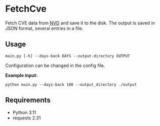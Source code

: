 # FetchCve

Fetch CVE data from [NVD](https://nvd.nist.gov/) and save it to the disk.
The output is saved in JSON format, several entries in a file.

## Usage

```
main.py [-h] --days-back DAYS --output-directory OUTPUT
```
Configuration can be changed in the config file.

**Example input:**
```
python main.py --days-back 180 --output_directory ./output
```

## Requirements
* Python 3.11
* requests 2.31
